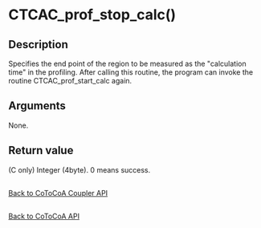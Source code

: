 CTCAC_prof_stop_calc()
=====

Description
-----

Specifies the end point of the region to be measured as the "calculation time" in the profiling.
After calling this routine, the program can invoke the routine CTCAC_prof_start_calc again.

Arguments
-----

None.

Return value
-----

(C only) Integer (4byte). 0 means success.

##

[Back to CoToCoA Coupler API](../API-coupler.md "Back to CoToCoA Coupler API")

##

[Back to CoToCoA API](../API.md "Back to CoToCoA API")
